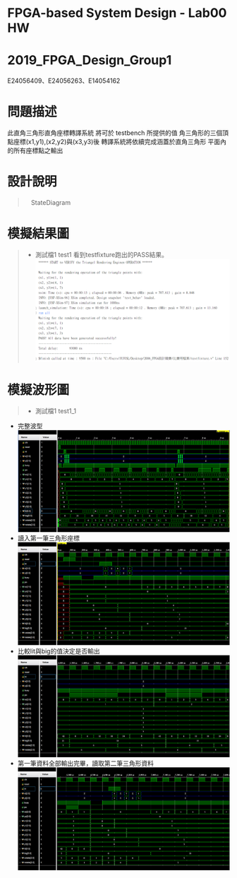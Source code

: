 # FPGA-based System Design - Lab00 HW
# 2019_FPGA_Design_Group1
E24056409、E24056263、E14054162

# 問題描述
此直角三角形直角座標轉譯系統
將可於 testbench 所提供的值 角三角形的三個頂點座標(x1,y1),(x2,y2)與(x3,y3)後
轉譯系統將依續完成涵蓋於直角三角形 平面內的所有座標點之輸出

# 設計說明
>　StateDiagram

# 模擬結果圖
> * 測試檔1
> test1
看到testfixture跑出的PASS結果。
![resultpic](images/result01.PNG)

# 模擬波形圖
> * 測試檔1
> test1_1 
* 完整波型
![full wave](images/wave01.PNG)
* 讀入第一筆三角形座標
![read wave](images/wave02.PNG)
* 比較lit與big的值決定是否輸出
![compare](images/wave03.PNG)
* 第一筆資料全部輸出完畢，讀取第二筆三角形資料
![second data](images/wave04.PNG)


